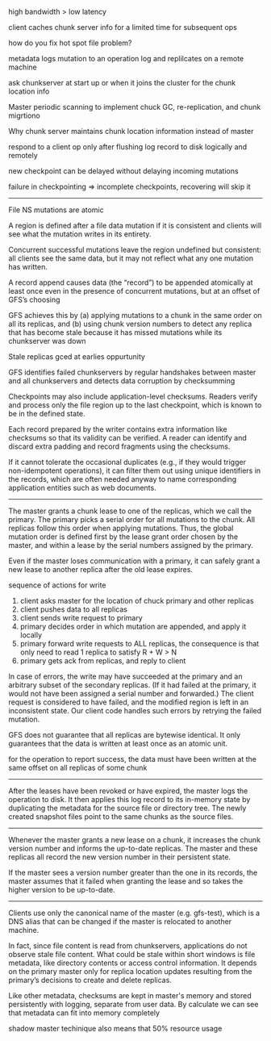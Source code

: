 high bandwidth > low latency

client caches chunk server info for a limited time for subsequent ops

how do you fix hot spot file problem?

metadata logs mutation to an operation log and replilcates on a remote machine

ask chunkserver at start up or when it joins the cluster for the chunk location info

Master periodic scanning to implement chuck GC, re-replication, and chunk migrtiono

Why chunk server maintains chunk location information instead of master

respond to a client op only after flushing log record to disk logically and remotely

new checkpoint can be delayed without delaying incoming mutations

failure in checkpointing => incomplete checkpoints, recovering will skip it

-----
File NS mutations are atomic 

A region is defined after a file data mutation if it is consistent and clients will see what the mutation writes in its entirety.

Concurrent successful mutations leave the region undefined but consistent: all clients see the same data, but it may not reflect what any one mutation has written. 

A record append causes data (the “record”) to be appended atomically at least once even in the presence of concurrent mutations, but at an offset of GFS’s choosing

GFS achieves this by (a) applying mutations to a chunk in the same order on all its replicas, and (b) using chunk version
numbers to detect any replica that has become stale because it has missed mutations while its chunkserver was down

Stale replicas gced at earlies oppurtunity

 GFS identifies failed chunkservers by regular handshakes between master and all chunkservers and detects data corruption by checksumming

Checkpoints may also include application-level checksums. Readers verify and process only the file region up to the last checkpoint, which
is known to be in the defined state. 

Each record prepared by the writer contains extra information like checksums so that its validity can be verified. A reader can identify
and discard extra padding and record fragments using the checksums.

If it cannot tolerate the occasional duplicates (e.g., if they would trigger non-idempotent operations), it can filter them out using
unique identifiers in the records, which are often needed anyway to name corresponding application entities such as web documents.

------
The master grants a chunk lease to one of the replicas, which we call the primary. The primary picks a serial order for all mutations to
the chunk. All replicas follow this order when applying mutations. Thus, the global mutation order is defined first by the lease grant order
chosen by the master, and within a lease by the serial numbers assigned by the primary.

Even if the master loses communication with a primary, it can safely grant a new lease to another replica after the old lease expires.

sequence of actions for write

1. client asks master for the location of chuck primary and other replicas
2. client pushes data to all replicas
3. client sends write request to primary
4. primary decides order in which mutation are appended, and apply it locally 
5. primary forward write requests to ALL replicas, the consequence is that only need to read 1 replica to satisfy R + W > N
6. primary gets ack from replicas, and reply to client


In case of errors, the write may have succeeded at the primary and an arbitrary subset of the secondary replicas. (If it had failed at the primary, it would not have been assigned a serial number and forwarded.) The client request is considered to have failed, and the modified region is left in an inconsistent state. Our client code handles such errors by retrying the failed mutation.

GFS does not guarantee that all replicas are bytewise identical. It only guarantees that the data is written at least once as an atomic unit.

for the operation to report success, the data must have been written at the same offset on all replicas of some chunk


---------
After the leases have been revoked or have expired, the master logs the operation to disk. It then applies this log record to its in-memory
state by duplicating the metadata for the source file or directory tree. The newly created snapshot files point to the same chunks as the
source files.

--------
Whenever the master grants a new lease on a chunk, it increases the chunk version number and informs the up-to-date replicas. The master and these replicas all record the new version number in their persistent state.

If the master sees a version number greater than the one in its records, the master assumes that it failed when granting the lease and so takes the higher version to be up-to-date.

--------
Clients use only the canonical name of the master (e.g. gfs-test), which is a DNS alias that can be changed if the master is relocated to
another machine.

In fact, since file content is read from chunkservers, applications do not observe stale file content. What could be stale within short windows is file metadata, like directory contents or access control information.
It depends on the primary master only for replica location updates resulting from the primary’s decisions to create and delete replicas.

Like other metadata, checksums are kept in master's memory and stored persistently with logging, separate from user data. By calculate we can see that metadata can fit into memory completely

shadow master techinique also means that 50% resource usage

